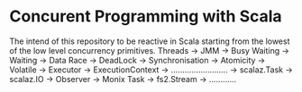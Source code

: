 # Concurent Programming with Scala
The intend of this repository to be reactive in Scala starting from the lowest of the low level concurrency primitives.
Threads -> JMM -> Busy Waiting -> Waiting -> Data Race ->  DeadLock -> Synchronisation -> Atomicity -> Volatile -> 
Executor -> ExecutionContext -> ......................... -> scalaz.Task -> scalaz.IO -> Observer ->
Monix Task -> fs2.Stream -> ............

